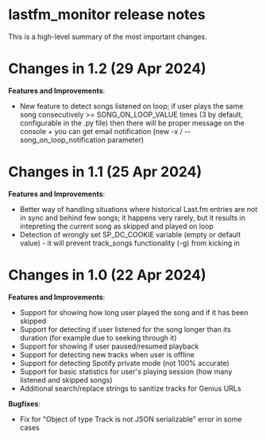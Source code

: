 # lastfm_monitor release notes

This is a high-level summary of the most important changes. 

# Changes in 1.2 (29 Apr 2024)

**Features and Improvements**:

- New feature to detect songs listened on loop; if user plays the same song consecutively >= SONG_ON_LOOP_VALUE times (3 by default, configurable in the .py file) then there will be proper message on the console + you can get email notification (new -x / --song_on_loop_notification parameter)

# Changes in 1.1 (25 Apr 2024)

**Features and Improvements**:

- Better way of handling situations where historical Last.fm entries are not in sync and behind few songs; it happens very rarely, but it results in intepreting the current song as skipped and played on loop
- Detection of wrongly set SP_DC_COOKIE variable (empty or default value) - it will prevent track_songs functionality (-g) from kicking in

# Changes in 1.0 (22 Apr 2024)

**Features and Improvements**:

- Support for showing how long user played the song and if it has been skipped
- Support for detecting if user listened for the song longer than its duration (for example due to seeking through it)
- Support for showing if user paused/resumed playback
- Support for detecting new tracks when user is offline
- Support for detecting Spotify private mode (not 100% accurate)
- Support for basic statistics for user's playing session (how many listened and skipped songs)
- Additional search/replace strings to sanitize tracks for Genius URLs

**Bugfixes**:

- Fix for "Object of type Track is not JSON serializable" error in some cases
